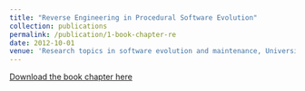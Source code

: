 ```yaml
---
title: "Reverse Engineering in Procedural Software Evolution"
collection: publications
permalink: /publication/1-book-chapter-re
date: 2012-10-01
venue: 'Research topics in software evolution and maintenance, Universidad Nacional de Colombia'
---
```


[Download the book chapter here](https://books.google.com/books/about/Research_topics_in_software_evolution_an.html?id=KW5B8y0OWWEC)
